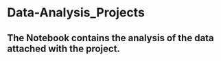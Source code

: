 # Data-Analysis_Projects

## The Notebook contains the analysis of the data attached with the project.
